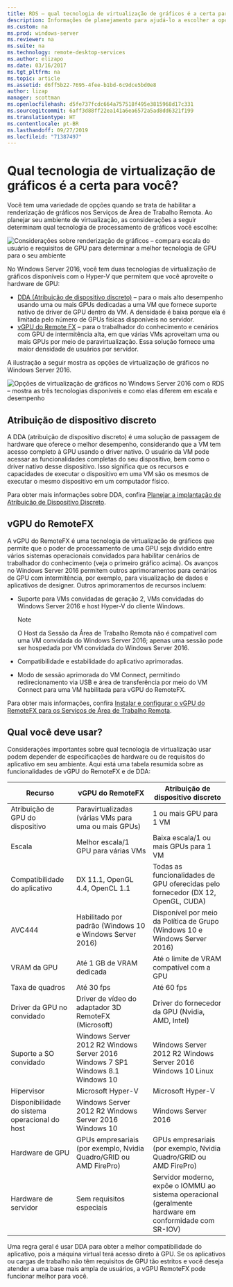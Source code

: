```yaml
---
title: RDS – qual tecnologia de virtualização de gráficos é a certa para você?
description: Informações de planejamento para ajudá-lo a escolher a opção de virtualização de o gráfico certa para sua implantação do RDS.
ms.custom: na
ms.prod: windows-server
ms.reviewer: na
ms.suite: na
ms.technology: remote-desktop-services
ms.author: elizapo
ms.date: 03/16/2017
ms.tgt_pltfrm: na
ms.topic: article
ms.assetid: d6ff5b22-7695-4fee-b1bd-6c9dce5bd0e8
author: lizap
manager: scottman
ms.openlocfilehash: d5fe737fcdc664a757518f495e3815968d17c331
ms.sourcegitcommit: 6aff3d88ff22ea141a6ea6572a5ad8dd6321f199
ms.translationtype: HT
ms.contentlocale: pt-BR
ms.lasthandoff: 09/27/2019
ms.locfileid: "71387497"
---
```

# <a name="which-graphics-virtualization-technology-is-right-for-you"></a>Qual tecnologia de virtualização de gráficos é a certa para você?

Você tem uma variedade de opções quando se trata de habilitar a renderização de gráficos nos Serviços de Área de Trabalho Remota. Ao planejar seu ambiente de virtualização, as considerações a seguir determinam qual tecnologia de processamento de gráficos você escolhe:

![Considerações sobre renderização de gráficos – compara escala do usuário e requisitos de GPU para determinar a melhor tecnologia de GPU para o seu ambiente](media/rds-gpu.png)

No Windows Server 2016, você tem duas tecnologias de virtualização de gráficos disponíveis com o Hyper-V que permitem que você aproveite o hardware de GPU:

- [DDA (Atribuição de dispositivo discreto)](#discrete-device-assignment) – para o mais alto desempenho usando uma ou mais GPUs dedicadas a uma VM que fornece suporte nativo de driver de GPU dentro da VM. A densidade é baixa porque ela é limitada pelo número de GPUs físicas disponíveis no servidor. 
- [vGPU do Remote FX](#remotefx-vgpu) – para o trabalhador do conhecimento e cenários com GPU de intermitência alta, em que várias VMs aproveitam uma ou mais GPUs por meio de paravirtualização. Essa solução fornece uma maior densidade de usuários por servidor.

A ilustração a seguir mostra as opções de virtualização de gráficos no Windows Server 2016.

![Opções de virtualização de gráficos no Windows Server 2016 com o RDS – mostra as três tecnologias disponíveis e como elas diferem em escala e desempenho](media/rds-graphics-virtualization.png)

## <a name="discrete-device-assignment"></a>Atribuição de dispositivo discreto
A DDA (atribuição de dispositivo discreto) é uma solução de passagem de hardware que oferece o melhor desempenho, considerando que a VM tem acesso completo à GPU usando o driver nativo. O usuário da VM pode acessar as funcionalidades completas do seu dispositivo, bem como o driver nativo desse dispositivo. Isso significa que os recursos e capacidades de executar o dispositivo em uma VM são os mesmos de executar o mesmo dispositivo em um computador físico.

Para obter mais informações sobre DDA, confira [Planejar a implantação de Atribuição de Dispositivo Discreto](../../virtualization/hyper-v/plan/plan-for-deploying-devices-using-discrete-device-assignment.md).

## <a name="remotefx-vgpu"></a>vGPU do RemoteFX 
A vGPU do RemoteFX é uma tecnologia de virtualização de gráficos que permite que o poder de processamento de uma GPU seja dividido entre vários sistemas operacionais convidados para habilitar cenários de trabalhador do conhecimento (veja o primeiro gráfico acima). Os avanços no Windows Server 2016 permitem outros aprimoramentos para cenários de GPU com intermitência, por exemplo, para visualização de dados e aplicativos de designer. Outros aprimoramentos de recursos incluem:

- Suporte para VMs convidadas de geração 2, VMs convidadas do Windows Server 2016 e host Hyper-V do cliente Windows.
  >[!NOTE] 
  > O Host da Sessão da Área de Trabalho Remota não é compatível com uma VM convidada do Windows Server 2016; apenas uma sessão pode ser hospedada por VM convidada do Windows Server 2016.

- Compatibilidade e estabilidade do aplicativo aprimoradas.
- Modo de sessão aprimorada do VM Connect, permitindo redirecionamento via USB e área de transferência por meio do VM Connect para uma VM habilitada para vGPU do RemoteFX.

Para obter mais informações, confira [Instalar e configurar o vGPU do RemoteFX para os Serviços de Área de Trabalho Remota](rds-remotefx-vgpu.md).

## <a name="which-should-you-use"></a>Qual você deve usar?

Considerações importantes sobre qual tecnologia de virtualização usar podem depender de especificações de hardware ou de requisitos do aplicativo em seu ambiente. Aqui está uma tabela resumida sobre as funcionalidades de vGPU do RemoteFX e de DDA:

| Recurso               | vGPU do RemoteFX                                                                       | Atribuição de dispositivo discreto                                             |
|-----------------------|-------------------------------------------------------------------------------------|------------------------------------------------------------------------|
| Atribuição de GPU do dispositivo | Paravirtualizadas (várias VMs para uma ou mais GPUs)                                     | 1 ou mais GPU para 1 VM                                                  |
| Escala                 | Melhor escala/1 GPU para várias VMs                                                      | Baixa escala/1 ou mais GPUs para 1 VM                                     |
| Compatibilidade do aplicativo     | DX 11.1, OpenGL 4.4, OpenCL 1.1                                                     | Todas as funcionalidades de GPU oferecidas pelo fornecedor (DX 12, OpenGL, CUDA)          |
| AVC444                | Habilitado por padrão (Windows 10 e Windows Server 2016)                             | Disponível por meio da Política de Grupo (Windows 10 e Windows Server 2016)    |
| VRAM da GPU              | Até 1 GB de VRAM dedicada                                                           | Até o limite de VRAM compatível com a GPU                                        |
| Taxa de quadros            | Até 30 fps                                                                         | Até 60 fps                                                            |
| Driver da GPU no convidado   | Driver de vídeo do adaptador 3D RemoteFX (Microsoft)                                      | Driver do fornecedor da GPU (Nvidia, AMD, Intel)                                 |
| Suporte a SO convidado      |  Windows Server 2012 R2 Windows Server 2016 Windows 7 SP1 Windows 8.1 Windows 10 |  Windows Server 2012 R2 Windows Server 2016 Windows 10 Linux         |
| Hipervisor            | Microsoft Hyper-V                                                                   | Microsoft Hyper-V                                                      |
| Disponibilidade do sistema operacional do host  |  Windows Server 2012 R2 Windows Server 2016 Windows 10                             | Windows Server 2016                                                    |
| Hardware de GPU          | GPUs empresariais (por exemplo, Nvidia Quadro/GRID ou AMD FirePro)                         | GPUs empresariais (por exemplo, Nvidia Quadro/GRID ou AMD FirePro)            |
| Hardware de servidor       | Sem requisitos especiais                                                             | Servidor moderno, expõe o IOMMU ao sistema operacional (geralmente hardware em conformidade com SR-IOV) |

Uma regra geral é usar DDA para obter a melhor compatibilidade do aplicativo, pois a máquina virtual terá acesso direto à GPU. Se os aplicativos ou cargas de trabalho não têm requisitos de GPU tão estritos e você deseja atender a uma base mais ampla de usuários, a vGPU RemoteFX pode funcionar melhor para você.